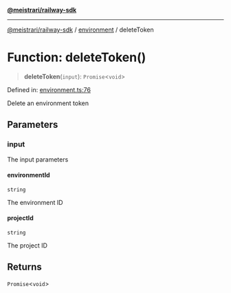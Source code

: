 [**@meistrari/railway-sdk**](../../README.md)

***

[@meistrari/railway-sdk](../../README.md) / [environment](../README.md) / deleteToken

# Function: deleteToken()

> **deleteToken**(`input`): `Promise`\<`void`\>

Defined in: [environment.ts:76](https://github.com/meistrari/railway-sdk/blob/5f7cb7c569e483c3d22f489b04a1ff338f77b42b/src/resources/environment.ts#L76)

Delete an environment token

## Parameters

### input

The input parameters

#### environmentId

`string`

The environment ID

#### projectId

`string`

The project ID

## Returns

`Promise`\<`void`\>
